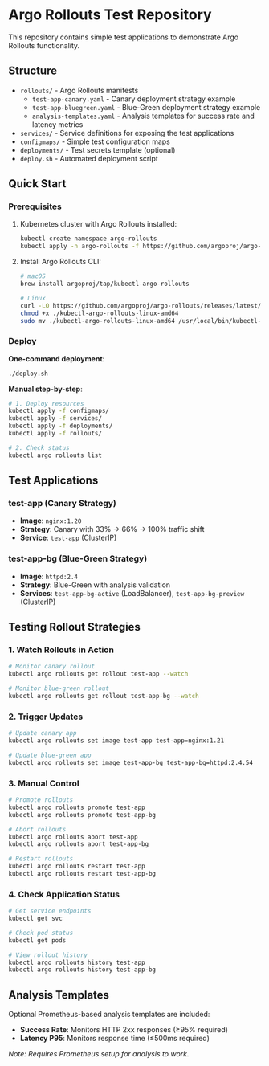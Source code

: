 # Argo Rollouts Test Repository

This repository contains simple test applications to demonstrate Argo Rollouts functionality.

## Structure

- `rollouts/` - Argo Rollouts manifests
  - `test-app-canary.yaml` - Canary deployment strategy example
  - `test-app-bluegreen.yaml` - Blue-Green deployment strategy example
  - `analysis-templates.yaml` - Analysis templates for success rate and latency metrics  
- `services/` - Service definitions for exposing the test applications
- `configmaps/` - Simple test configuration maps
- `deployments/` - Test secrets template (optional)
- `deploy.sh` - Automated deployment script

## Quick Start

### Prerequisites

1. Kubernetes cluster with Argo Rollouts installed:
   ```bash
   kubectl create namespace argo-rollouts
   kubectl apply -n argo-rollouts -f https://github.com/argoproj/argo-rollouts/releases/latest/download/install.yaml
   ```

2. Install Argo Rollouts CLI:
   ```bash
   # macOS
   brew install argoproj/tap/kubectl-argo-rollouts
   
   # Linux
   curl -LO https://github.com/argoproj/argo-rollouts/releases/latest/download/kubectl-argo-rollouts-linux-amd64
   chmod +x ./kubectl-argo-rollouts-linux-amd64
   sudo mv ./kubectl-argo-rollouts-linux-amd64 /usr/local/bin/kubectl-argo-rollouts
   ```

### Deploy

**One-command deployment**:
```bash
./deploy.sh
```

**Manual step-by-step**:
```bash
# 1. Deploy resources
kubectl apply -f configmaps/
kubectl apply -f services/
kubectl apply -f deployments/
kubectl apply -f rollouts/

# 2. Check status
kubectl argo rollouts list
```

## Test Applications

### test-app (Canary Strategy)
- **Image**: `nginx:1.20`
- **Strategy**: Canary with 33% → 66% → 100% traffic shift
- **Service**: `test-app` (ClusterIP)

### test-app-bg (Blue-Green Strategy)  
- **Image**: `httpd:2.4`
- **Strategy**: Blue-Green with analysis validation
- **Services**: `test-app-bg-active` (LoadBalancer), `test-app-bg-preview` (ClusterIP)

## Testing Rollout Strategies

### 1. Watch Rollouts in Action
```bash
# Monitor canary rollout
kubectl argo rollouts get rollout test-app --watch

# Monitor blue-green rollout  
kubectl argo rollouts get rollout test-app-bg --watch
```

### 2. Trigger Updates
```bash
# Update canary app
kubectl argo rollouts set image test-app test-app=nginx:1.21

# Update blue-green app
kubectl argo rollouts set image test-app-bg test-app-bg=httpd:2.4.54
```

### 3. Manual Control
```bash
# Promote rollouts
kubectl argo rollouts promote test-app
kubectl argo rollouts promote test-app-bg

# Abort rollouts
kubectl argo rollouts abort test-app
kubectl argo rollouts abort test-app-bg

# Restart rollouts
kubectl argo rollouts restart test-app
kubectl argo rollouts restart test-app-bg
```

### 4. Check Application Status
```bash
# Get service endpoints
kubectl get svc

# Check pod status
kubectl get pods

# View rollout history
kubectl argo rollouts history test-app
kubectl argo rollouts history test-app-bg
```

## Analysis Templates

Optional Prometheus-based analysis templates are included:
- **Success Rate**: Monitors HTTP 2xx responses (≥95% required)
- **Latency P95**: Monitors response time (≤500ms required)

*Note: Requires Prometheus setup for analysis to work.*
